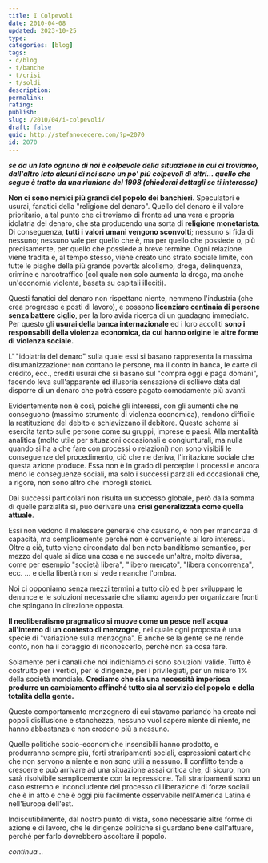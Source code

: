 ```yaml
---
title: I Colpevoli
date: 2010-04-08
updated: 2023-10-25
type: 
categories: [blog]
tags:
- c/blog
- t/banche
- t/crisi
- t/soldi
description: 
permalink: 
rating: 
publish: 
slug: /2010/04/i-colpevoli/
draft: false
guid: http://stefanocecere.com/?p=2070
id: 2070
---
```


**_se da un lato ognuno di noi è colpevole della situazione in cui ci troviamo, dall'altro lato alcuni di noi sono un po' più colpevoli di altri… quello che segue è tratto da una riunione del 1998 (chiederai dettagli se ti interessa)_**

**Non ci sono nemici più grandi del popolo dei banchieri**. Speculatori e usurai, fanatici della "religione del denaro". Quello del denaro è il valore prioritario, a tal punto che ci troviamo di fronte ad una vera e propria idolatria del denaro, che sta producendo una sorta di **religione monetarista**. Di conseguenza, **tutti i valori umani vengono sconvolti**; nessuno si fida di nessuno; nessuno vale per quello che è, ma per quello che possiede o, più precisamente, per quello che possiede a breve termine. Ogni relazione viene tradita e, al tempo stesso, viene creato uno strato sociale limite, con tutte le piaghe della più grande povertà: alcolismo, droga, delinquenza, crimine e narcotraffico (col quale non solo aumenta la droga, ma anche un'economia violenta, basata su capitali illeciti).

Questi fanatici del denaro non rispettano niente, nemmeno l'industria (che crea progresso e posti di lavoro), e possono **licenziare centinaia di persone senza battere ciglio**, per la loro avida ricerca di un guadagno immediato. Per questo gli **usurai della banca internazionale** ed i loro accoliti **sono i responsabili della violenza economica, da cui hanno origine le altre forme di violenza sociale.**

L' "idolatria del denaro" sulla quale essi si basano rappresenta la massima disumanizzazione: non contano le persone, ma il conto in banca, le carte di credito, ecc., crediti usurai che si basano sul "compra oggi e paga domani", facendo leva sull'apparente ed illusoria sensazione di sollievo data dal disporre di un denaro che potrà essere pagato comodamente più avanti.

Evidentemente non è così, poiché gli interessi, con gli aumenti che ne conseguono (massimo strumento di violenza economica), rendono difficile la restituzione del debito e schiavizzano il debitore. Questo schema si esercita tanto sulle persone come su gruppi, imprese e paesi. Alla mentalità analitica (molto utile per situazioni occasionali e congiunturali, ma nulla quando si ha a che fare con processi o relazioni) non sono visibili le conseguenze del procedimento, ciò che ne deriva, l'irritazione sociale che questa azione produce. Essa non è in grado di percepire i processi e ancora meno le conseguenze sociali, ma solo i successi parziali ed occasionali che, a rigore, non sono altro che imbrogli storici.

Dai successi particolari non risulta un successo globale, però dalla somma di quelle parzialità sì, può derivare una **crisi generalizzata come quella attuale**.

Essi non vedono il malessere generale che causano, e non per mancanza di capacità, ma semplicemente perché non è conveniente ai loro interessi. Oltre a ciò, tutto viene circondato dal ben noto banditismo semantico, per mezzo del quale si dice una cosa e ne succede un'altra, molto diversa, come per esempio "società libera", "libero mercato", "libera concorrenza", ecc. … e della libertà non si vede neanche l'ombra.

Noi ci opponiamo senza mezzi termini a tutto ciò ed è per sviluppare le denunce e le soluzioni necessarie che stiamo agendo per organizzare fronti che spingano in direzione opposta.

**Il neoliberalismo pragmatico si muove come un pesce nell'acqua all'interno di un contesto di menzogne**, nel quale ogni proposta è una specie di "variazione sulla menzogna". E anche se la gente se ne rende conto, non ha il coraggio di riconoscerlo, perché non sa cosa fare.

Solamente per i canali che noi indichiamo ci sono soluzioni valide. Tutto è costruito per i vertici, per le dirigenze, per i privilegiati, per un misero 1% della società mondiale. **Crediamo che sia una necessità imperiosa produrre un cambiamento affinché tutto sia al servizio del popolo e della totalità della gente.**

Questo comportamento menzognero di cui stavamo parlando ha creato nei popoli disillusione e stanchezza, nessuno vuol sapere niente di niente, ne hanno abbastanza e non credono più a nessuno.

Quelle politiche socio-economiche insensibili hanno prodotto, e produrranno sempre più, forti straripamenti sociali, espressioni catartiche che non servono a niente e non sono utili a nessuno. Il conflitto tende a crescere e può arrivare ad una situazione assai critica che, di sicuro, non sarà risolvibile semplicemente con la repressione. Tali straripamenti sono un caso estremo e inconcludente del processo di liberazione di forze sociali che è in atto e che è oggi più facilmente osservabile nell'America Latina e nell'Europa dell'est.

Indiscutibilmente, dal nostro punto di vista, sono necessarie altre forme di azione e di lavoro, che le dirigenze politiche si guardano bene dall'attuare, perché per farlo dovrebbero ascoltare il popolo.

_continua…_